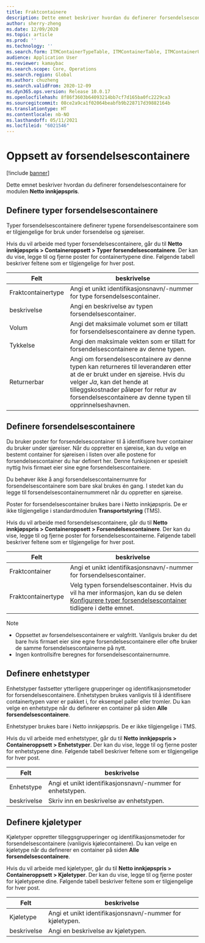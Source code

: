 ```yaml
---
title: Fraktcontainere
description: Dette emnet beskriver hvordan du definerer forsendelsescontainere for modulen Netto innkjøpspris.
author: sherry-zheng
ms.date: 12/09/2020
ms.topic: article
ms.prod: ''
ms.technology: ''
ms.search.form: ITMContainerTypeTable, ITMContainerTable, ITMContainerUnitTypeTable, ITMRefrigerationTypeTable, ITMContainersListPage, ITMContainers
audience: Application User
ms.reviewer: kamaybac
ms.search.scope: Core, Operations
ms.search.region: Global
ms.author: chuzheng
ms.search.validFrom: 2020-12-09
ms.dyn365.ops.version: Release 10.0.17
ms.openlocfilehash: 8f86f3603b64093214bb7cf7d165ba0fc2229ca3
ms.sourcegitcommit: 08ce2a9ca1f02064beabfb9b228717d39882164b
ms.translationtype: HT
ms.contentlocale: nb-NO
ms.lasthandoff: 05/11/2021
ms.locfileid: "6021546"
---
```

# <a name="shipping-container-setup"></a>Oppsett av forsendelsescontainere

[!include [banner](../../includes/banner.md)]

Dette emnet beskriver hvordan du definerer forsendelsescontainere for modulen **Netto innkjøpspris**.

## <a name="set-up-shipping-container-types"></a><a id="shipping-container-types"></a>Definere typer forsendelsescontainere

Typer forsendelsescontainere definerer typene forsendelsescontainere som er tilgjengelige for bruk under forsendelse og sjøreiser.

Hvis du vil arbeide med typer forsendelsescontainere, går du til **Netto innkjøpspris \> Containeroppsett \> Typer forsendelsescontainere**. Der kan du vise, legge til og fjerne poster for containertypene dine. Følgende tabell beskriver feltene som er tilgjengelige for hver post.

| Felt | beskrivelse |
|---|---|
| Fraktcontainertype | Angi et unikt identifikasjonsnavn/-nummer for type forsendelsescontainer. |
| beskrivelse | Angi en beskrivelse av typen forsendelsescontainer. |
| Volum | Angi det maksimale volumet som er tillatt for forsendelsescontainere av denne typen. |
| Tykkelse | Angi den maksimale vekten som er tillatt for forsendelsescontainere av denne typen. |
| Returnerbar | Angi om forsendelsescontainere av denne typen kan returneres til leverandøren etter at de er brukt under en sjøreise. Hvis du velger *Ja*, kan det hende at tilleggskostnader påløper for retur av forsendelsescontainere av denne typen til opprinnelseshavnen. |

## <a name="set-up-shipping-containers"></a>Definere forsendelsescontainere

Du bruker poster for forsendelsescontainer til å identifisere hver container du bruker under sjøreiser. Når du oppretter en sjøreise, kan du velge en bestemt container for sjøreisen i listen over alle postene for forsendelsescontainer du har definert her. Denne funksjonen er spesielt nyttig hvis firmaet eier sine egne forsendelsescontainere.

Du behøver ikke å angi forsendelsescontainernumre for forsendelsescontainere som bare skal brukes én gang. I stedet kan du legge til forsendelsescontainernummeret når du oppretter en sjøreise.

Poster for forsendelsescontainer brukes bare i Netto innkjøpspris. De er ikke tilgjengelige i standardmodulen **Transportstyring** (TMS).

Hvis du vil arbeide med forsendelsescontainere, går du til **Netto innkjøpspris \> Containeroppsett \> Forsendelsescontainere**. Der kan du vise, legge til og fjerne poster for forsendelsescontainerne. Følgende tabell beskriver feltene som er tilgjengelige for hver post.

| Felt | beskrivelse |
|---|---|
| Fraktcontainer | Angi et unikt identifikasjonsnavn/-nummer for forsendelsescontainer. |
| Fraktcontainertype | Velg typen forsendelsescontainer. Hvis du vil ha mer informasjon, kan du se delen [Konfigurere typer forsendelsescontainer](#shipping-container-types) tidligere i dette emnet. |

> [!NOTE]
> - Oppsettet av forsendelsescontainere er valgfritt. Vanligvis bruker du det bare hvis firmaet eier sine egne forsendelsescontainere eller ofte bruker de samme forsendelsescontainerne på nytt.
> - Ingen kontrollsifre beregnes for forsendelsescontainernumre.

## <a name="set-up-unit-types"></a><a name="unit-types"></a>Definere enhetstyper

Enhetstyper fastsetter ytterligere grupperinger og identifikasjonsmetoder for forsendelsescontainere. Enhetstypen brukes vanligvis til å identifisere containertypen varer er pakket i, for eksempel paller eller tromler. Du kan velge en enhetstype når du definerer en container på siden **Alle forsendelsescontainere**.

Enhetstyper brukes bare i Netto innkjøpspris. De er ikke tilgjengelige i TMS.

Hvis du vil arbeide med enhetstyper, går du til **Netto innkjøpspris \> Containeroppsett \> Enhetstyper**. Der kan du vise, legge til og fjerne poster for enhetstypene dine. Følgende tabell beskriver feltene som er tilgjengelige for hver post.

| Felt | beskrivelse |
|---|---|
| Enhetstype | Angi et unikt identifikasjonsnavn/-nummer for enhetstypen. |
| beskrivelse | Skriv inn en beskrivelse av enhetstypen. |

## <a name="set-up-refrigeration-types"></a><a name="refrigeration-types"></a>Definere kjøletyper

Kjøletyper oppretter tilleggsgrupperinger og identifikasjonsmetoder for forsendelsescontainere (vanligvis kjølecontainere). Du kan velge en kjøletype når du definerer en container på siden **Alle forsendelsescontainere**.

Hvis du vil arbeide med kjøletyper, går du til **Netto innkjøpspris \> Containeroppsett \> Kjøletyper**. Der kan du vise, legge til og fjerne poster for kjøletypene dine. Følgende tabell beskriver feltene som er tilgjengelige for hver post.

| Felt | beskrivelse |
|---|---|
| Kjøletype | Angi et unikt identifikasjonsnavn/-nummer for kjøletypen. |
| beskrivelse | Angi en beskrivelse av kjøletypen. |
